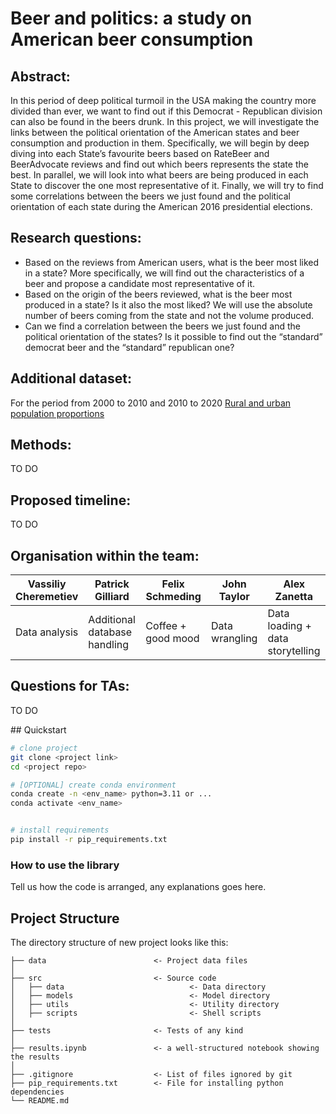 
# Beer and politics: a study on American beer consumption
## Abstract: 
In this period of deep political turmoil in the USA making the country more divided than ever, we want to find out if this Democrat - Republican division can also be found in the beers drunk. In this project, we will investigate the links between the political orientation of the American states and beer consumption and production in them.
Specifically, we will begin by deep diving into each State’s favourite beers based on RateBeer and BeerAdvocate reviews and find out which beers represents the state the best. In parallel, we will look into what beers are being produced in each State to discover the one most representative of it.
Finally, we will try to find some correlations between the beers we just found and the political orientation of each state during the American 2016 presidential elections.
## Research questions:
-	Based on the reviews from American users, what is the beer most liked in a state? More specifically, we will find out the characteristics of a beer and propose a candidate most representative of it.
-	Based on the origin of the beers reviewed, what is the beer most produced in a state? Is it also the most liked? We will use the absolute number of beers coming from the state and not the volume produced.
-	Can we find a correlation between the beers we just found and the political orientation of the states? Is it possible to find out the “standard” democrat beer and the “standard” republican one?
## Additional dataset:
For the period from 2000 to 2010 and 2010 to 2020
[Rural and urban population proportions](https://data.census.gov/table/DECENNIALCD1182020.H2?q=rural)
## Methods:
TO DO
## Proposed timeline:
TO DO
## Organisation within the team:
| Vassiliy Cheremetiev | Patrick Gilliard             | Felix Schmeding    | John Taylor    | Alex Zanetta                     |
|----------------------|------------------------------|--------------------|----------------|----------------------------------|
| Data analysis        | Additional database handling | Coffee + good mood | Data wrangling | Data loading + data storytelling |
## Questions for TAs:
TO DO

## Quickstart

```bash
# clone project
git clone <project link>
cd <project repo>

# [OPTIONAL] create conda environment
conda create -n <env_name> python=3.11 or ...
conda activate <env_name>


# install requirements
pip install -r pip_requirements.txt
```



### How to use the library
Tell us how the code is arranged, any explanations goes here.



## Project Structure

The directory structure of new project looks like this:

```
├── data                        <- Project data files
│
├── src                         <- Source code
│   ├── data                            <- Data directory
│   ├── models                          <- Model directory
│   ├── utils                           <- Utility directory
│   ├── scripts                         <- Shell scripts
│
├── tests                       <- Tests of any kind
│
├── results.ipynb               <- a well-structured notebook showing the results
│
├── .gitignore                  <- List of files ignored by git
├── pip_requirements.txt        <- File for installing python dependencies
└── README.md
```

